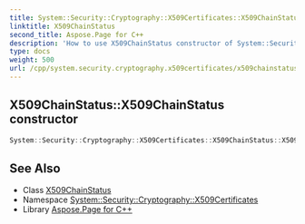 ```yaml
---
title: System::Security::Cryptography::X509Certificates::X509ChainStatus::X509ChainStatus constructor
linktitle: X509ChainStatus
second_title: Aspose.Page for C++
description: 'How to use X509ChainStatus constructor of System::Security::Cryptography::X509Certificates::X509ChainStatus class in C++.'
type: docs
weight: 500
url: /cpp/system.security.cryptography.x509certificates/x509chainstatus/x509chainstatus/
---
```

## X509ChainStatus::X509ChainStatus constructor




```cpp
System::Security::Cryptography::X509Certificates::X509ChainStatus::X509ChainStatus()
```

## See Also

* Class [X509ChainStatus](../)
* Namespace [System::Security::Cryptography::X509Certificates](../../)
* Library [Aspose.Page for C++](../../../)
